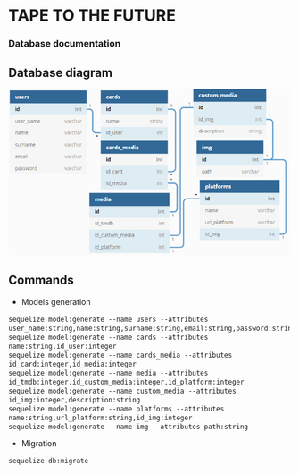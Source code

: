 # TAPE TO THE FUTURE

### Database documentation


## Database diagram

![Diagram database](./img/diagram_database.png)

## Commands

- Models generation

```
sequelize model:generate --name users --attributes user_name:string,name:string,surname:string,email:string,password:string
sequelize model:generate --name cards --attributes name:string,id_user:integer
sequelize model:generate --name cards_media --attributes id_card:integer,id_media:integer
sequelize model:generate --name media --attributes id_tmdb:integer,id_custom_media:integer,id_platform:integer
sequelize model:generate --name custom_media --attributes id_img:integer,description:string
sequelize model:generate --name platforms --attributes name:string,url_platform:string,id_img:integer
sequelize model:generate --name img --attributes path:string
```

- Migration
```
sequelize db:migrate
```